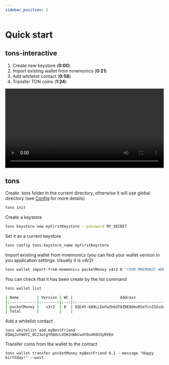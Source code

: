 ```yaml
---
sidebar_position: 2
---
```



# Quick start

## tons-interactive

1. Create new keystore (**0:00**) <br />
2. Import existing wallet from mnemonics (**0:21**) <br />
3. Add whitelist contact (**0:58**) <br /> 
4. Transfer TON coins (**1:24**)


<video controls width="100%" height="auto">
  <source src="https://tonfactory.github.io/tons-docs/vid/tons-interactive-quick-start.mov" type="video/mp4" />
</video>

## tons
Create .tons folder in the current directory, otherwise it will use global directory (see [Config](/config) for more details)

```bash
tons init
```

Create a keystore
```bash
tons keystore new myFirstKeystore --password MY_SECRET
```

Set it as a current keystore
```bash
tons config tons.keystore_name myFirstKeystore
```

Import existing wallet from mnemonics (you can find your wallet version in you application settings. Usually it is v4r2)
```bash
tons wallet import-from-mnemonics pocketMoney v4r2 0 "YOUR MNEMONIC WORDS HERE" --save-to-whitelist myPocketMoney
```

You can check that it has been create by the list command
```bash
tons wallet list
```
```bash
| Name        | Version | WC |                     Address                      | Comment | State  | Balance |
|:------------|:-------:|:--:|:------------------------------------------------:|:--------|:------:|--------:|
| pocketMoney |   v3r2  | 0  | EQCHt-689LLEeFw2hkOT8ZNE8dmuMJeTcnISScGujIk-Sx2W | None    | Active |     1.0 |
| Total       |         |    |                                                  |         |        |     1.0 |
```

Add a whitelist contact
```
tons whitelist add myBestFriend EQAqJuYmOYI_0C23atgYhQOcL4IHznWbCwUY0u4KOU3yRVEm
```

Transfer coins from the wallet to the contact

```
tons wallet transfer pocketMoney myBestFriend 0.1 --message "Happy birthday!" --wait
```
